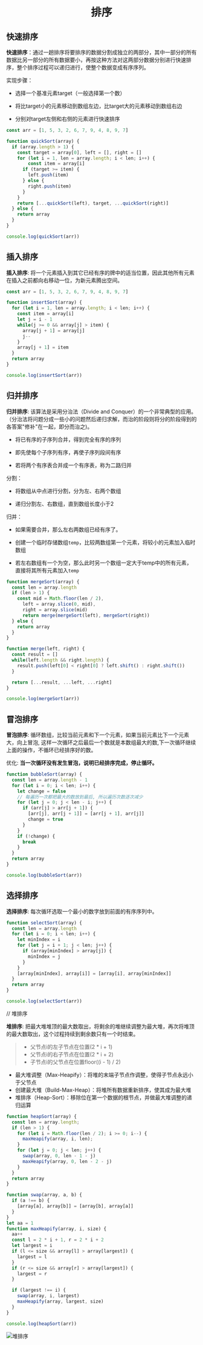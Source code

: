 # <center>排序</center>

## 快速排序

**快速排序**：通过一趟排序将要排序的数据分割成独立的两部分，其中一部分的所有数据比另一部分的所有数据要小，再按这种方法对这两部分数据分别进行快速排序，整个排序过程可以递归进行，使整个数据变成有序序列。

实现步骤：

- 选择一个基准元素target（一般选择第一个数）

- 将比target小的元素移动到数组左边，比target大的元素移动到数组右边

- 分别对target左侧和右侧的元素进行快速排序

```js
const arr = [1, 5, 3, 2, 6, 7, 9, 4, 8, 9, 7]

function quickSort(array) {
  if (array.length > 1) {
    const target = array[0], left = [], right = []
    for (let i = 1, len = array.length; i < len; i++) {
    	const item = array[i]
      if (target >= item) {
        left.push(item)
      } else {
        right.push(item)
      }
    }
    return [...quickSort(left), target, ...quickSort(right)]
  } else {
    return array
  }
}

console.log(quickSort(arr)) 
```

## 插入排序

**插入排序**: 将一个元素插入到其它已经有序的牌中的适当位置，因此其他所有元素在插入之前都向右移动一位，为新元素腾出空间。

```js
const arr = [1, 5, 3, 2, 6, 7, 9, 4, 8, 9, 7]

function insertSort(array) {
  for (let i = 1, len = array.length; i < len; i++) {
    const item = array[i]
    let j = i - 1
    while(j >= 0 && array[j] > item) {
      array[j + 1] = array[j]
      j--
    }
    array[j + 1] = item
  }
  return array
}

console.log(insertSort(arr))
```

## 归并排序

**归并排序**: 该算法是采用分治法（Divide and Conquer）的一个非常典型的应用。（分治法将问题分成一些小的问题然后递归求解，而治的阶段则将分的阶段得到的各答案"修补"在一起，即分而治之)。

- 将已有序的子序列合并，得到完全有序的序列

- 即先使每个子序列有序，再使子序列段间有序

- 若将两个有序表合并成一个有序表，称为二路归并


分割：

- 将数组从中点进行分割，分为左、右两个数组

- 递归分割左、右数组，直到数组长度小于2

归并：

- 如果需要合并，那么左右两数组已经有序了。

- 创建一个临时存储数组`temp`，比较两数组第一个元素，将较小的元素加入临时数组

- 若左右数组有一个为空，那么此时另一个数组一定大于temp中的所有元素，直接将其所有元素加入`temp`


```js
function mergeSort(array) {
  const len = array.length
  if (len > 1) {
    const mid = Math.floor(len / 2),
      left = array.slice(0, mid),
      right = array.slice(mid)
      return merge(mergeSort(left), mergeSort(right))
  } else {
    return array
  }
}

function merge(left, right) {
  const result = []
  while(left.length && right.length) {
    result.push(left[0] < right[0] ? left.shift() : right.shift())
  }

  return [...result, ...left, ...right]
}

console.log(mergeSort(arr))
```

## 冒泡排序

**冒泡排序**: 循环数组，比较当前元素和下一个元素，如果当前元素比下一个元素大，向上冒泡, 这样一次循环之后最后一个数就是本数组最大的数,下一次循环继续上面的操作，不循环已经排序好的数。

优化: **当一次循环没有发生冒泡，说明已经排序完成，停止循环。**

```js
function bubbleSort(array) {
  const len = array.length - 1
  for (let i = 0; i < len; i++) {
    let change = false
    // 每遍历一次都把最大的数放到最后, 所以遍历次数逐次减少
    for (let j = 0; j < len - i; j++) { 
      if (arr[j] > arr[j + 1]) {
        [arr[j], arr[j + 1]] = [arr[j + 1], arr[j]]
        change = true
      }
    }
    if (!change) {
      break
    }
  }
  return array
}

console.log(bubbleSort(arr))
```

## 选择排序

**选择排序**: 每次循环选取一个最小的数字放到前面的有序序列中。

```js
function selectSort(array) {
  const len = array.length
  for (let i = 0; i < len; i++) {
    let minIndex = i
    for (let j = i + 1; j < len; j++) {
      if (array[minIndex] > array[j]) {
        minIndex = j
      }
    }
    [array[minIndex], array[i]] = [array[i], array[minIndex]]
  }
  return array
}

console.log(selectSort(arr))
```

// 堆排序

**堆排序**: 把最大堆堆顶的最大数取出，将剩余的堆继续调整为最大堆，再次将堆顶的最大数取出，这个过程持续到剩余数只有一个时结束。

> - 父节点i的左子节点在位置(2 * i + 1)
> - 父节点i的右子节点在位置(2 * i + 2)
> - 子节点i的父节点在位置floor((i - 1) / 2)

- 最大堆调整（Max-Heapify）：将堆的末端子节点作调整，使得子节点永远小于父节点
- 创建最大堆（Build-Max-Heap）：将堆所有数据重新排序，使其成为最大堆
- 堆排序（Heap-Sort）：移除位在第一个数据的根节点，并做最大堆调整的递归运算


```js
function heapSort(array) {
  const len = array.length;
  if (len > 1) { 
    for (let i = Math.floor(len / 2); i >= 0; i--) {
      maxHeapify(array, i, len);
    }
    for (let j = 0; j < len; j++) {
      swap(array, 0, len - 1 - j)
      maxHeapify(array, 0, len - 2 - j)
    }
  }
  return array
}

function swap(array, a, b) {
  if (a !== b) {
    [array[a], array[b]] = [array[b], array[a]]
  }
}
let aa = 1
function maxHeapify(array, i, size) {
  aa++
  const l = 2 * i + 1, r = 2 * i + 2
  let largest = i
  if (l <= size && array[l] > array[largest]) {
    largest = l
  }
  if (r <= size && array[r] > array[largest]) {
    largest = r
  }

  if (largest !== i) {
    swap(array, i, largest)
    maxHeapify(array, largest, size)
  }
}

console.log(heapSort(arr))
```

![堆排序](./images/堆排序.gif)  
